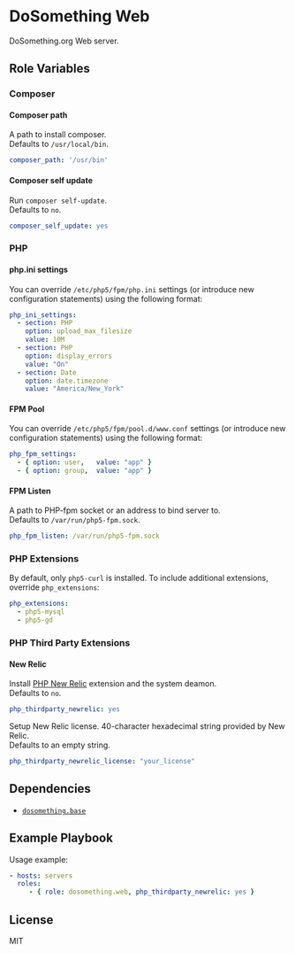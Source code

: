 DoSomething Web
=========

DoSomething.org Web server.

Role Variables
--------------
### Composer
#### Composer path
A path to install composer.  
Defaults to `/usr/local/bin`.

```yml
composer_path: '/usr/bin'
```

#### Composer self update

Run `composer self-update`.  
Defaults to `no`.

```yml
composer_self_update: yes
```

### PHP
#### php.ini settings

You can override `/etc/php5/fpm/php.ini` settings
(or introduce new configuration statements) using the following format:

```yml
php_ini_settings:
  - section: PHP
    option: upload_max_filesize
    value: 10M
  - section: PHP
    option: display_errors
    value: "On"
  - section: Date
    option: date.timezone
    value: "America/New_York"
```

#### FPM Pool

You can override `/etc/php5/fpm/pool.d/www.conf` settings
(or introduce new configuration statements) using the following format:

```yml
php_fpm_settings:
  - { option: user,   value: "app" }
  - { option: group,  value: "app" }
```

#### FPM Listen
A path to PHP-fpm socket or an address to bind server to.  
Defaults to `/var/run/php5-fpm.sock`.

```yml
php_fpm_listen: /var/run/php5-fpm.sock
```

### PHP Extensions
By default, only `php5-curl` is installed. To include additional extensions,
override `php_extensions`:

```yml
php_extensions:
  - php5-mysql
  - php5-gd
```

### PHP Third Party Extensions
#### New Relic
Install [PHP New Relic](https://docs.newrelic.com/docs/agents/php-agent/getting-started/new-relic-php)
extension and the system deamon.  
Defaults to `no`.

```yml
php_thirdparty_newrelic: yes
```

Setup New Relic license.
40-character hexadecimal string provided by New Relic.  
Defaults to an empty string.

```yml
php_thirdparty_newrelic_license: "your_license"
```

Dependencies
------------

- [`dosomething.base`](https://github.com/DoSomething/ansible-base)

Example Playbook
----------------

Usage example:

```yml
- hosts: servers
  roles:
     - { role: dosomething.web, php_thirdparty_newrelic: yes }
```

License
-------

MIT
